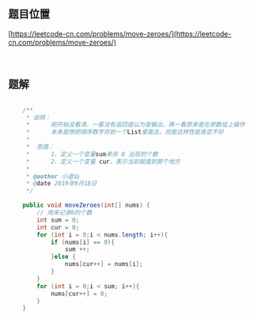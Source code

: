 ## 题目位置

[https://leetcode-cn.com/problems/move-zeroes/](https://leetcode-cn.com/problems/move-zeroes/)

<br/>

## 题解

```java

    /**
     * 说明：
     *      刚开始没看清，一看没有返回值以为是输出，再一看原来是在原数组上操作
     *      本来是想把顺序数字存到一个List里面去，但是这样性能肯定不好
     *
     *  思路：
     *      1、定义一个变量sum来存 0 出现的个数
     *      2、定义一个变量 cur，表示当前赋值到那个地方
     *
     * @author 小道仙
     * @date 2019年9月18日
     */

    public void moveZeroes(int[] nums) {
        // 用来记录0的个数
        int sum = 0;
        int cur = 0;
        for (int i = 0;i < nums.length; i++){
            if (nums[i] == 0){
                sum ++;
            }else {
                nums[cur++] = nums[i];
            }
        }
        for (int i = 0;i < sum; i++){
            nums[cur++] = 0;
        }
    }

```
